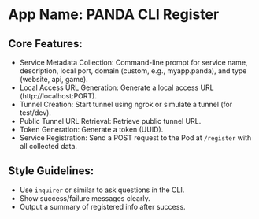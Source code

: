 # **App Name**: PANDA CLI Register

## Core Features:

- Service Metadata Collection: Command-line prompt for service name, description, local port, domain (custom, e.g., myapp.panda), and type (website, api, game).
- Local Access URL Generation: Generate a local access URL (http://localhost:PORT).
- Tunnel Creation: Start tunnel using ngrok or simulate a tunnel (for test/dev).
- Public Tunnel URL Retrieval: Retrieve public tunnel URL.
- Token Generation: Generate a token (UUID).
- Service Registration: Send a POST request to the Pod at `/register` with all collected data.

## Style Guidelines:

- Use `inquirer` or similar to ask questions in the CLI.
- Show success/failure messages clearly.
- Output a summary of registered info after success.